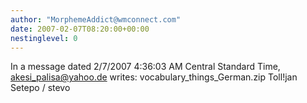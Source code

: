 ```yaml
---
author: "MorphemeAddict@wmconnect.com"
date: 2007-02-07T08:20:00+00:00
nestinglevel: 0
---
```

In a message dated 2/7/2007 4:36:03 AM Central Standard Time, [akesi_palisa@yahoo.de](mailto://akesi_palisa@yahoo.de) writes:
vocabulary\_things\_German.zip Toll!jan Setepo / stevo